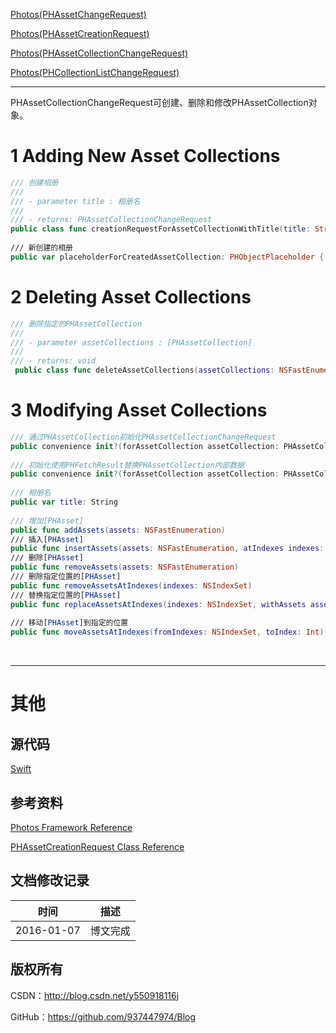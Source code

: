 [Photos(PHAssetChangeRequest)](https://github.com/937447974/Blog/blob/master/IOS/Media%20Layer/Photos/Photos(PHAssetChangeRequest).md)

[Photos(PHAssetCreationRequest)](https://github.com/937447974/Blog/blob/master/IOS/Media%20Layer/Photos/Photos(PHAssetCreationRequest).md)

[Photos(PHAssetCollectionChangeRequest)](https://github.com/937447974/Blog/blob/master/IOS/Media%20Layer/Photos/Photos(PHAssetCollectionChangeRequest).md)

[Photos(PHCollectionListChangeRequest)](https://github.com/937447974/Blog/blob/master/IOS/Media%20Layer/Photos/Photos(PHCollectionListChangeRequest).md)

----

PHAssetCollectionChangeRequest可创建、删除和修改PHAssetCollection对象。


# 1 Adding New Asset Collections

```swift
/// 创建相册
///
/// - parameter title : 相册名
///
/// - returns: PHAssetCollectionChangeRequest
public class func creationRequestForAssetCollectionWithTitle(title: String) -> Self
    
/// 新创建的相册
public var placeholderForCreatedAssetCollection: PHObjectPlaceholder { get }
```

# 2 Deleting Asset Collections

```swift
/// 删除指定的PHAssetCollection
///
/// - parameter assetCollections : [PHAssetCollection]
///
/// - returns: void
 public class func deleteAssetCollections(assetCollections: NSFastEnumeration)
```

# 3 Modifying Asset Collections

```swift
/// 通过PHAssetCollection初始化PHAssetCollectionChangeRequest
public convenience init?(forAssetCollection assetCollection: PHAssetCollection)
    
/// 初始化使用PHFetchResult替换PHAssetCollection内部数据
public convenience init?(forAssetCollection assetCollection: PHAssetCollection, assets: PHFetchResult)
    
/// 相册名
public var title: String
    
/// 增加[PHAsset]
public func addAssets(assets: NSFastEnumeration)
/// 插入[PHAsset]
public func insertAssets(assets: NSFastEnumeration, atIndexes indexes: NSIndexSet)
/// 删除[PHAsset]
public func removeAssets(assets: NSFastEnumeration)
/// 删除指定位置的[PHAsset]
public func removeAssetsAtIndexes(indexes: NSIndexSet)
/// 替换指定位置的[PHAsset]
public func replaceAssetsAtIndexes(indexes: NSIndexSet, withAssets assets: NSFastEnumeration)
    
/// 移动[PHAsset]到指定的位置
public func moveAssetsAtIndexes(fromIndexes: NSIndexSet, toIndex: Int)
```

&#160;

----------

# 其他

## 源代码

[Swift](https://github.com/937447974/Swift)

## 参考资料

[Photos Framework Reference](https://developer.apple.com/library/ios/documentation/Photos/Reference/Photos_Framework/index.html)

[PHAssetCreationRequest Class Reference](https://developer.apple.com/library/ios/documentation/Photos/Reference/PHAssetCreationRequest_Class/index.html)

## 文档修改记录

| 时间 | 描述 |
| ---- | ---- |
| 2016-01-07 | 博文完成 |

## 版权所有

CSDN：http://blog.csdn.net/y550918116j

GitHub：https://github.com/937447974/Blog